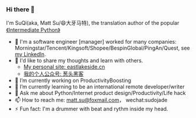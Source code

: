 ### Hi there 👋
I'm SuQi(aka, Matt Su/😄大牙马特), the translation author of the popular [《Intermediate Python》](https://github.com/eastlakeside/interpy-zh)

- 🌟 I'm a software engineer [manager] worked for many companies: Morningstar/Tencent/Kingsoft/Shopee/BespinGlobal/PingAn/Quest, see [my LinkedIn](https://www.linkedin.com/in/mattsu/).
- 🤑 I'd like to share my thoughts and learn with others. 
  - [My personal site: eastlakeside.cn](https://eastlakeside.cn)
  - [我的个人公众号: 葱头黑客](https://mp.weixin.qq.com/s/R1c53Bd6F-9QqWxIw8QAvA) 
- 🔭 I’m currently working on ProductivityBoosting
- 🌱 I’m currently learning to be an international remote developer/writer
- 💬 Ask me about Python/Internet product design/Productivity/Life hack
- 📫 How to reach me: matt.su@foxmail.com， wechat:sudojade
- ⚡ Fun fact: I'm a drummer with beat and rythm inside my head.

